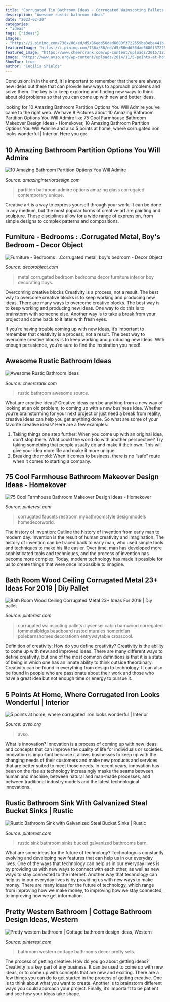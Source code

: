 ```yaml
---
title: "Corrugated Tin Bathroom Ideas ~ Corrugated Wainscoting Pallets Diysensei Cabin Barnwood Corregated Tommetalbldgs Beadboard Rusted Murales Homeridian Polebarnshomes Decorationn Entrywaytable Crosscool"
description: "Awesome rustic bathroom ideas"
date: "2023-02-20"
categories:
- "ideas"
tags: ["ideas"]
images:
- "https://i.pinimg.com/736x/86/ed/d5/86edd56dad6680f3722559ba3ebe441b.jpg"
featuredImage: "https://i.pinimg.com/736x/86/ed/d5/86edd56dad6680f3722559ba3ebe441b.jpg"
featured_image: "https://www.cheercrank.com/wp-content/uploads/2015/12/13-rustic-bathroom-ideas.jpg"
image: "https://www.avso.org/wp-content/uploads/2014/11/5-points-at-home-where-corrugated-iron-looks-wonderful-1415266620.jpg"
ShowToc: true
author: "Cecilia Shields"
---
```



Conclusion: In
In the end, it is important to remember that there are always new ideas out there that can provide new ways to approach problems and solve them. The key is to keep exploring and finding new ways to think about old problems so that you can come up with new and better ideas.

	

		
looking for 10 Amazing Bathroom Partition Options You Will Admire you've came to the right web. We have 8 Pictures about 10 Amazing Bathroom Partition Options You Will Admire like 75 Cool Farmhouse Bathroom Makeover Design Ideas - Homekover, 10 Amazing Bathroom Partition Options You Will Admire and also 5 points at home, where corrugated iron looks wonderful | Interior. Here you go:
		
    
## 10 Amazing Bathroom Partition Options You Will Admire

<img loading=lazy src="http://www.amazinginteriordesign.com/wp-content/uploads/2016/04/10-amazing-bathroom-partition-options-will-admire-2.jpg" onerror="this.onerror=null;this.src='https://tse4.mm.bing.net/th?id=OIP.DaHHOlGEc8vSjRBakCSumAHaJ6&amp;pid=15.1';" alt="10 Amazing Bathroom Partition Options You Will Admire">

_Source: amazinginteriordesign.com_

>partition bathroom admire options amazing glass corrugated contemporary unique. 

	

Creative art is a way to express yourself through your work. It can be done in any medium, but the most popular forms of creative art are painting and sculpture. These disciplines allow for a wide range of expression, from simple designs to complex patterns and compositions.

    
## Furniture - Bedrooms : .Corrugated Metal, Boy&#039;s Bedroom - Decor Object

<img loading=lazy src="https://decorobject.com/wp-content/uploads/2018/01/furniture-bedrooms-corrugated-metal-boys-bedroom.jpg" onerror="this.onerror=null;this.src='https://tse1.mm.bing.net/th?id=OIP.nnpQHLDWhQBjhG8fe7oNgQHaLX&amp;pid=15.1';" alt="Furniture - Bedrooms : .Corrugated metal, boy&#039;s bedroom - Decor Object">

_Source: decorobject.com_

>metal corrugated bedroom bedrooms decor furniture interior boy decorating boys. 

	

Overcoming creative blocks
Creativity is a process, not a result. The best way to overcome creative blocks is to keep working and producing new ideas.
There are many ways to overcome creative blocks. The best way is to keep working and producing new ideas. One way to do this is to brainstorm with someone else. Another way is to take a break from your project and come back to it later with fresh eyes.

If you’re having trouble coming up with new ideas, it’s important to remember that creativity is a process, not a result. The best way to overcome creative blocks is to keep working and producing new ideas. With enough persistence, you’re sure to find the inspiration you need!

    
## Awesome Rustic Bathroom Ideas

<img loading=lazy src="https://www.cheercrank.com/wp-content/uploads/2015/12/13-rustic-bathroom-ideas.jpg" onerror="this.onerror=null;this.src='https://tse3.mm.bing.net/th?id=OIP.oGd-oSLp-UMsFn3pw9SuoAHaKk&amp;pid=15.1';" alt="Awesome Rustic Bathroom Ideas">

_Source: cheercrank.com_

>rustic bathroom awesome source. 

	

What are creative ideas?
Creative ideas can be anything from a new way of looking at an old problem, to coming up with a new business idea. Whether you’re brainstorming for your next project or just need a break from reality, creative ideas can help you get anything done. So what are some of your favorite creative ideas? Here are a few examples: 
1) Taking things one step further: When you come up with an original idea, don’t stop there. What could the world do with another perspective? Try taking something that people usually do and make it their own. This will give your idea more life and make it more unique. 
2) Breaking the mold: When it comes to business, there is no “safe” route when it comes to starting a company.

    
## 75 Cool Farmhouse Bathroom Makeover Design Ideas - Homekover

<img loading=lazy src="https://i.pinimg.com/736x/85/e1/62/85e162b19d67ffd4f463ed2af66da5ec.jpg" onerror="this.onerror=null;this.src='https://tse2.mm.bing.net/th?id=OIP.3lmh_ZdlLZqKxnP1sukpagHaJ3&amp;pid=15.1';" alt="75 Cool Farmhouse Bathroom Makeover Design Ideas - Homekover">

_Source: pinterest.com_

>corrugated faucets restroom mybathroomstyle designmodels homedecorworld. 

	

The history of invention: Outline the history of invention from early man to modern day.
Invention is the result of human creativity and imagination. The history of invention can be traced back to early man, who used simple tools and techniques to make his life easier. Over time, man has developed more sophisticated tools and techniques, and the process of invention has become more complex. Today, modern technology has made it possible for us to create things that were once impossible to imagine.

    
## Bath Room Wood Ceiling Corrugated Metal 23+ Ideas For 2019 | Diy Pallet

<img loading=lazy src="https://i.pinimg.com/736x/ce/93/98/ce939812d82f8f2c41e5ca4d818e93a3.jpg" onerror="this.onerror=null;this.src='https://tse2.mm.bing.net/th?id=OIP.clzSqhmOVPQHZMYVXi5W3wAAAA&amp;pid=15.1';" alt="Bath Room Wood Ceiling Corrugated Metal 23+ Ideas For 2019 | Diy pallet">

_Source: pinterest.com_

>corrugated wainscoting pallets diysensei cabin barnwood corregated tommetalbldgs beadboard rusted murales homeridian polebarnshomes decorationn entrywaytable crosscool. 

	

Definition of creativity: How do you define creativity?
Creativity is the ability to come up with new and improved ideas. There are many different ways to define creativity, but one of the most common definitions is that it is a state of being in which one has an innate ability to think outside theordinary. Creativity can be found in everything from design to technology. It can also be found in people who are passionate about their work and those who have a great idea but not enough time or energy to pursue it.

    
## 5 Points At Home, Where Corrugated Iron Looks Wonderful | Interior

<img loading=lazy src="https://www.avso.org/wp-content/uploads/2014/11/5-points-at-home-where-corrugated-iron-looks-wonderful-1415266620.jpg" onerror="this.onerror=null;this.src='https://tse2.mm.bing.net/th?id=OIP.z6XjAi8_b5g4eUh_yeoPXAHaLH&amp;pid=15.1';" alt="5 points at home, where corrugated iron looks wonderful | Interior">

_Source: avso.org_

>avso. 

	

What is innovation?
Innovation is a process of coming up with new ideas and concepts that can improve the quality of life for individuals or societies. Innovation is important because it allows businesses to keep up with the changing needs of their customers and make new products and services that are better suited to meet those needs. In recent years, innovation has been on the rise as technology increasingly masks the seams between human and machine, between natural and man-made processes, and between traditional industry models and the latest technological innovations.

    
## Rustic Bathroom Sink With Galvanized Steal Bucket Sinks | Rustic

<img loading=lazy src="https://i.pinimg.com/736x/7d/38/d8/7d38d8fc08f24f59e675a19267b6931d.jpg" onerror="this.onerror=null;this.src='https://tse2.mm.bing.net/th?id=OIP.DSwqZFhg2JEJYB6CZOzyJgHaJ4&amp;pid=15.1';" alt="Rustic Bathroom Sink with Galvanized Steal Bucket Sinks | Rustic">

_Source: pinterest.com_

>rustic sink bathroom sinks bucket galvanized bathrooms barn. 

	

What are some ideas for the future of technology?
Technology is constantly evolving and developing new features that can help us in our everyday lives. One of the ways that technology can help us in our everyday lives is by providing us with new ways to connect with each other, as well as new ways to stay connected to the internet. Another way that technology can help us in our everyday lives is by providing us with new ways to make money. There are many ideas for the future of technology, which range from improving how we make money, to improving how we stay connected, to improving how we get information.

    
## Pretty Western Bathroom | Cottage Bathroom Design Ideas, Western

<img loading=lazy src="https://i.pinimg.com/736x/86/ed/d5/86edd56dad6680f3722559ba3ebe441b.jpg" onerror="this.onerror=null;this.src='https://tse1.mm.bing.net/th?id=OIP.lPT4GFNNmhFH3Zdi7NfRzgHaJ8&amp;pid=15.1';" alt="Pretty western bathroom | Cottage bathroom design ideas, Western">

_Source: pinterest.com_

>bathroom western cottage bathrooms decor pretty sets. 

	

The process of getting creative: How do you go about getting ideas?
Creativity is a key part of any business. It can be used to come up with new ideas, or to come up with concepts that are new and exciting. There are a few things you can do to get started in the process of getting creative. One is to think about what you want to create. Another is to brainstorm different ways you could approach your project. Finally, it’s important to be patient and see how your ideas take shape.

